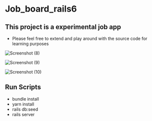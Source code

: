 # Job_board_rails6

## This project is a experimental job app
-	Please feel free to extend and play around with the source code for learning purposes

![Screenshot (8)](https://user-images.githubusercontent.com/10389750/105935059-26165480-6006-11eb-9a64-9f9ea2097272.png)

![Screenshot (9)](https://user-images.githubusercontent.com/10389750/105935060-27e01800-6006-11eb-8a84-46885c79d861.png)

![Screenshot (10)](https://user-images.githubusercontent.com/10389750/105935062-29a9db80-6006-11eb-9b45-dbf326d03d41.png)

## Run Scripts

* bundle install
* yarn install
* rails db:seed
* rails server
